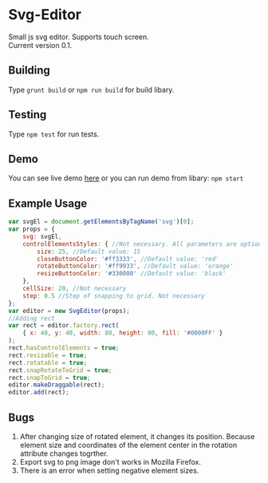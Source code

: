 # Svg-Editor
Small js svg editor. Supports touch screen.  
Current version 0.1.

## Building
Type `grunt build` or `npm run build` for build libary.

## Testing
Type `npm test` for run tests.

## Demo
You can see live demo [here](https://beb21.neocities.org/svg/index.html) or you can run demo from libary: `npm start`

## Example Usage
```javascript
var svgEl = document.getElementsByTagName('svg')[0];
var props = {
	svg: svgEl,
	controlElementsStyles: { //Not necessary. All parameters are optional.
		size: 25, //Default value: 15
		closeButtonColor: '#ff3333', //Default value: 'red'
		rotateButtonColor: '#ff9933', //Default value: 'orange'
		resizeButtonColor: '#330000' //Default value: 'black'
	},
	cellSize: 20, //Not necessary
	step: 0.5 //Step of snapping to grid. Not necessary
};
var editor = new SvgEditor(props);
//Adding rect
var rect = editor.factory.rect(
	{ x: 40, y: 40, width: 80, height: 80, fill: '#0000FF' }
);
rect.hasControlElements = true;
rect.resizable = true;
rect.rotatable = true;
rect.snapRotateToGrid = true;
rect.snapToGrid = true;
editor.makeDraggable(rect);
editor.add(rect);
```

## Bugs
1. After changing size of rotated element, it changes its position. Because element size and coordinates of the element center in the rotation attribute changes togrther.
2. Export svg to png image don't works in Mozilla Firefox.
3. There is an error when setting negative element sizes.